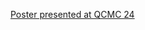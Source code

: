 [Poster presented at QCMC 24](https://drive.google.com/file/d/1kQrJAaTPtgEMTyjJafm5inQYjGPGy0Ta/view?usp=drive_link)


